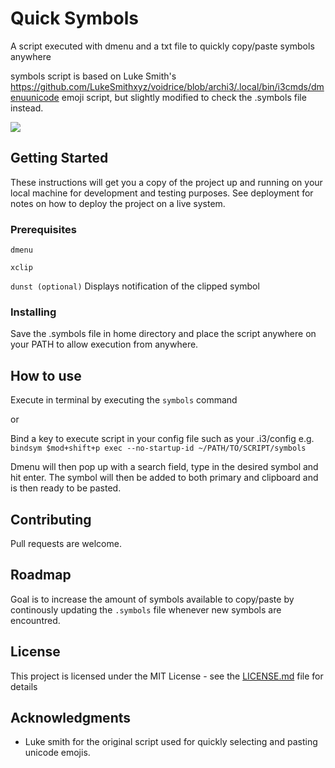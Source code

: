 # Quick Symbols

A script executed with dmenu and a txt file to quickly copy/paste symbols anywhere

symbols script is based on Luke Smith's https://github.com/LukeSmithxyz/voidrice/blob/archi3/.local/bin/i3cmds/dmenuunicode emoji script, but slightly modified to check the .symbols file instead. 

![](demo.gif)

## Getting Started

These instructions will get you a copy of the project up and running on your local machine for development and testing purposes. See deployment for notes on how to deploy the project on a live system.

### Prerequisites

`dmenu`

`xclip`
 
`dunst (optional)` 
Displays notification of the clipped symbol
### Installing
Save the .symbols file in home directory and place the script anywhere on your PATH to allow execution from anywhere.

## How to use
Execute in terminal by executing the `symbols` command

or 

Bind a key to execute script in your config file such as your .i3/config 
e.g. `bindsym $mod+shift+p exec --no-startup-id ~/PATH/TO/SCRIPT/symbols`

Dmenu will then pop up with a search field, type in the desired symbol and hit enter. The symbol will then be added to both primary and clipboard and is then ready to be pasted.

## Contributing
Pull requests are welcome.

## Roadmap 
Goal is to increase the amount of symbols available to copy/paste by continously updating the `.symbols` file whenever new symbols are encountred. 

## License

This project is licensed under the MIT License - see the [LICENSE.md](LICENSE.md) file for details

## Acknowledgments

* Luke smith for the original script used for quickly selecting and pasting unicode emojis. 

